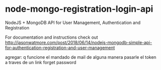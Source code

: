 # node-mongo-registration-login-api

NodeJS + MongoDB API for User Management, Authentication and Registration

For documentation and instructions check out http://jasonwatmore.com/post/2018/06/14/nodejs-mongodb-simple-api-for-authentication-registration-and-user-management

agregar:
q funcione el mandado de mail
de alguna manera pasarle el token a traves de un link
forget password